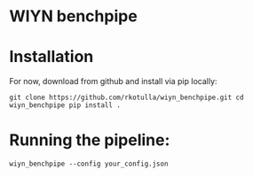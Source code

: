 WIYN benchpipe
===============


Installation
=============

For now, download from github and install via pip locally:

`
git clone https://github.com/rkotulla/wiyn_benchpipe.git
cd wiyn_benchpipe
pip install .
`

Running the pipeline:
=====================

`
wiyn_benchpipe --config your_config.json
`
